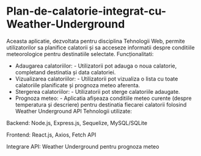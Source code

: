 # Plan-de-calatorie-integrat-cu-Weather-Underground
Aceasta aplicatie, dezvoltata pentru disciplina Tehnologii Web, permite utilizatorilor sa planifice calatorii și sa acceseze informatii despre conditiile meteorologice pentru destinatiile selectate.
Funcționalitati:
- Adaugarea calatoriilor: - Utilizatorii pot adauga o noua calatorie, completand destinatia și data calatoriei.
- Vizualizarea calatoriilor: - Utilizatorii pot vizualiza o lista cu toate calatoriile planificate și prognoza meteo aferenta.
- Stergerea calatoriilor: - Utilizatorii pot sterge calatoriile adaugate.
- Prognoza meteo: - Aplicatia afișeaza conditiile meteo curente (despre temperatura și descriere) pentru destinatia fiecarei calatorii folosind Weather Underground API
  Tehnologii utilizate:

Backend: Node.js, Express.js, Sequelize, MySQL/SQLite

Frontend: React.js, Axios, Fetch API

Integrare API: Weather Underground pentru prognoza meteo
